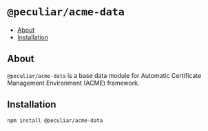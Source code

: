 # `@peculiar/acme-data`

- [About](#about)
- [Installation](#installation)

## About

`@peculiar/acme-data` is a base data module for Automatic Certificate Management Environment (ACME) framework.

## Installation

```
npm install @peculiar/acme-data
```

